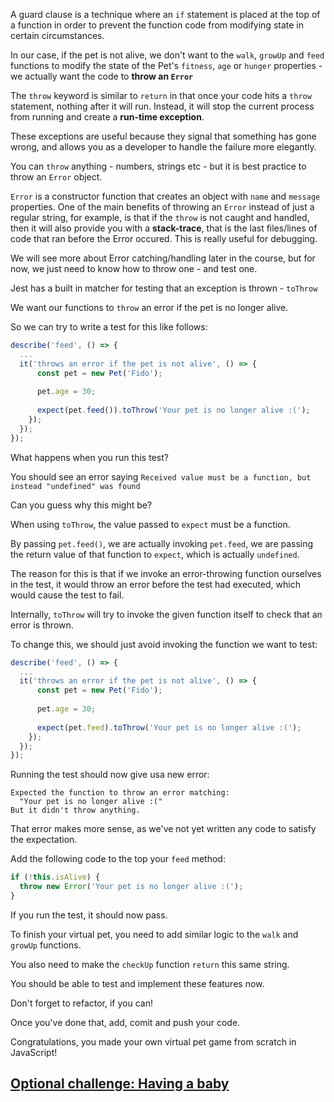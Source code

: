 A guard clause is a technique where an `if` statement is placed at the top of a function in order to prevent the function code from modifying state in certain circumstances.

In our case, if the pet is not alive, we don't want to the `walk`, `growUp` and `feed` functions to modify the state of the Pet's `fitness`, `age` or `hunger` properties - we actually want the code to **throw an `Error`**

The `throw` keyword is similar to `return` in that once your code hits a `throw` statement, nothing after it will run. Instead, it will stop the current process from running and create a **run-time exception**.  

These exceptions are useful because they signal that something has gone wrong, and allows you as a developer to handle the failure more elegantly.

You can `throw` anything - numbers, strings etc - but it is best practice to throw an `Error` object.

`Error` is a constructor function that creates an object with `name` and `message` properties. One of the main benefits of throwing an `Error` instead of just a regular string, for example, is that if the `throw` is not caught and handled, then it will also provide you with a **stack-trace**, that is the last files/lines of code that ran before the Error occured. This is really useful for debugging.

We will see more about Error catching/handling later in the course, but for now, we just need to know how to throw one - and test one.

Jest has a built in matcher for testing that an exception is thrown - `toThrow`

We want our functions to `throw` an error if the pet is no longer alive.

So we can try to write a test for this like follows:

```js
describe('feed', () => {
  ...
  it('throws an error if the pet is not alive', () => {
      const pet = new Pet('Fido');
      
      pet.age = 30;
      
      expect(pet.feed()).toThrow('Your pet is no longer alive :(');
    });
  });
});
```

What happens when you run this test?

You should see an error saying `Received value must be a function, but instead "undefined" was found`

Can you guess why this might be?

When using `toThrow`, the value passed to `expect` must be a function. 

By passing `pet.feed()`, we are actually invoking `pet.feed`, we are passing the return value of that function to `expect`, which is actually `undefined`.

The reason for this is that if we invoke an error-throwing function ourselves in the test, it would throw an error before the test had executed, which would cause the test to fail.

Internally, `toThrow` will try to invoke the given function itself to check that an error is thrown.

To change this, we should just avoid invoking the function we want to test:

```js
describe('feed', () => {
  ...
  it('throws an error if the pet is not alive', () => {
      const pet = new Pet('Fido');
      
      pet.age = 30;
      
      expect(pet.feed).toThrow('Your pet is no longer alive :(');
    });
  });
});
```

Running the test should now give usa new error:

```
Expected the function to throw an error matching:
  "Your pet is no longer alive :("
But it didn't throw anything.
```

That error makes more sense, as we've not yet written any code to satisfy the expectation.

Add the following code to the top your `feed` method:

```js
if (!this.isAlive) {
  throw new Error('Your pet is no longer alive :(');
}
```

If you run the test, it should now pass.

To finish your virtual pet, you need to add similar logic to the `walk` and `growUp` functions.

You also need to make the `checkUp` function `return` this same string.

You should be able to test and implement these features now.

Don't forget to refactor, if you can!

Once you've done that, add, comit and push your code.

Congratulations, you made your own virtual pet game from scratch in JavaScript!

## [Optional challenge: Having a baby](../challenge.md)

